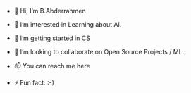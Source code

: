 - 👋 Hi, I’m B.Abderrahmen
- 👀 I’m interested in Learning about AI.
- 🌱 I’m getting started in CS
- 💞️ I’m looking to collaborate on Open Source Projects / ML.
- 📫 You can reach me here 

- ⚡ Fun fact: :-)

<!---
This is a ✨ special ✨ repository because its `README.md` (this file) appears on your GitHub profile.
You can click the Preview link to take a look at your changes.
--->
